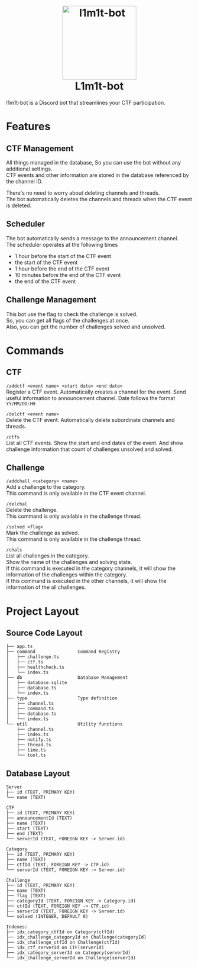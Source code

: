 <h1 align="center">
  <br>
  <a href="https://github.com/h1ghl1kh7"><img src="https://h1ghl1kh7.github.io/assets/images/profile.png" height="200" alt="l1m1t-bot"></a>
  <br>
  L1m1t-bot
  <br>
</h1>

l1m1t-bot is a Discord bot that streamlines your CTF participation.

# Features

## CTF Management

All things managed in the database, So you can use the bot without any additional settings.  
CTF events and other information are stored in the database referenced by the channel ID.

There's no need to worry about deleting channels and threads.  
The bot automatically deletes the channels and threads when the CTF event is deleted.

## Scheduler

The bot automatically sends a message to the announcement channel.  
The scheduler operates at the following times

- 1 hour before the start of the CTF event
- the start of the CTF event
- 1 hour before the end of the CTF event
- 10 minutes before the end of the CTF event
- the end of the CTF event

## Challenge Management

This bot use the flag to check the challenge is solved.  
So, you can get all flags of the challenges at once.  
Also, you can get the number of challenges solved and unsolved.

# Commands

## CTF

`/addctf <event name> <start date> <end date>`  
Register a CTF event.
Automatically creates a channel for the event.
Send useful information to announcement channel.
Date follows the format `YY/MM/DD:HH`

`/delctf <event name>`  
Delete the CTF event.
Automatically delete subordinate channels and threads.

`/ctfs`  
List all CTF events.
Show the start and end dates of the event.
And show challenge information that count of challenges unsolved and solved.

## Challenge

`/addchall <category> <name>`  
Add a challenge to the category.  
This command is only available in the CTF event channel.

`/delchal`  
Delete the challenge.  
This command is only available in the challenge thread.

`/solved <flag>`  
Mark the challenge as solved.  
This command is only available in the challenge thread.

`/chals`  
List all challenges in the category.  
Show the name of the challenges and solving state.  
If this command is executed in the category channels, it will show the information of the challenges within the category.  
If this command is executed in the other channels, it will show the information of the all challenges.

# Project Layout

## Source Code Layout

```plaintext
├── app.ts
├── command                Command Registry
│   ├── challenge.ts
│   ├── ctf.ts
│   ├── healthcheck.ts
│   └── index.ts
├── db                     Database Management
│   ├── database.sqlite
│   ├── database.ts
│   └── index.ts
├── type                   Type definition
│   ├── channel.ts
│   ├── command.ts
│   ├── database.ts
│   └── index.ts
└── util                   Utility functions
    ├── channel.ts
    ├── index.ts
    ├── notify.ts
    ├── thread.ts
    ├── time.ts
    └── tool.ts

```

## Database Layout

```plaintext
Server
├── id (TEXT, PRIMARY KEY)
└── name (TEXT)

CTF
├── id (TEXT, PRIMARY KEY)
├── announcementId (TEXT)
├── name (TEXT)
├── start (TEXT)
├── end (TEXT)
└── serverId (TEXT, FOREIGN KEY -> Server.id)

Category
├── id (TEXT, PRIMARY KEY)
├── name (TEXT)
├── ctfId (TEXT, FOREIGN KEY -> CTF.id)
└── serverId (TEXT, FOREIGN KEY -> Server.id)

Challenge
├── id (TEXT, PRIMARY KEY)
├── name (TEXT)
├── flag (TEXT)
├── categoryId (TEXT, FOREIGN KEY -> Category.id)
├── ctfId (TEXT, FOREIGN KEY -> CTF.id)
├── serverId (TEXT, FOREIGN KEY -> Server.id)
└── solved (INTEGER, DEFAULT 0)

Indexes:
├── idx_category_ctfId on Category(ctfId)
├── idx_challenge_categoryId on Challenge(categoryId)
├── idx_challenge_ctfId on Challenge(ctfId)
├── idx_ctf_serverId on CTF(serverId)
├── idx_category_serverId on Category(serverId)
└── idx_challenge_serverId on Challenge(serverId)
```
